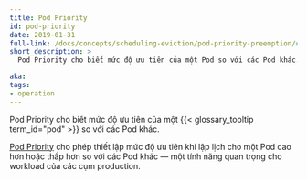 ```yaml
---
title: Pod Priority
id: pod-priority
date: 2019-01-31
full-link: /docs/concepts/scheduling-eviction/pod-priority-preemption/#pod-priority
short_description: >
  Pod Priority cho biết mức độ ưu tiên của một Pod so với các Pod khác.

aka:
tags:
- operation
---
```

Pod Priority cho biết mức độ ưu tiên của một {{< glossary_tooltip term_id="pod" >}} so với các Pod khác.

<!--more-->

[Pod Priority](/docs/concepts/scheduling-eviction/pod-priority-preemption/#pod-priority) cho phép thiết lập mức độ ưu tiên khi lập lịch cho một Pod cao hơn hoặc thấp hơn so với các Pod khác — một tính năng quan trọng cho workload của các cụm production.
